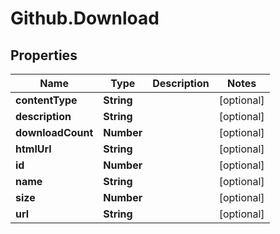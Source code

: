 # Github.Download

## Properties

Name | Type | Description | Notes
------------ | ------------- | ------------- | -------------
**contentType** | **String** |  | [optional] 
**description** | **String** |  | [optional] 
**downloadCount** | **Number** |  | [optional] 
**htmlUrl** | **String** |  | [optional] 
**id** | **Number** |  | [optional] 
**name** | **String** |  | [optional] 
**size** | **Number** |  | [optional] 
**url** | **String** |  | [optional] 


